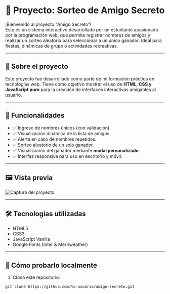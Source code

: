 # 🎁 Proyecto: Sorteo de Amigo Secreto

¡Bienvenido al proyecto "Amigo Secreto"!  
Este es un sistema interactivo desarrollado por un estudiante apasionado por la programación web, que permite registrar nombres de amigos y realizar un sorteo aleatorio para seleccionar a un único ganador. Ideal para fiestas, dinámicas de grupo o actividades recreativas.

---

## 🧠 Sobre el proyecto

Este proyecto fue desarrollado como parte de mi formación práctica en tecnologías web. Tiene como objetivo mostrar el uso de **HTML, CSS y JavaScript puro** para la creación de interfaces interactivas amigables al usuario.

---

## 🧩 Funcionalidades

- ✅ Ingreso de nombres únicos (con validación).
- ✅ Visualización dinámica de la lista de amigos.
- ✅ Alerta en caso de nombres repetidos.
- ✅ Sorteo aleatorio de un solo ganador.
- ✅ Visualización del ganador mediante **modal personalizado**.
- ✅ Interfaz responsiva para uso en escritorio y móvil.

---

## 🖼️ Vista previa

![Captura del proyecto](assets/captura-proyecto.png)

---

## 🛠️ Tecnologías utilizadas

- HTML5
- CSS3
- JavaScript Vanilla
- Google Fonts (Inter & Merriweather)

---

## 🧪 Cómo probarlo localmente

1. Clona este repositorio:

```bash
git clone https://github.com/tu-usuario/amigo-secreto.git
